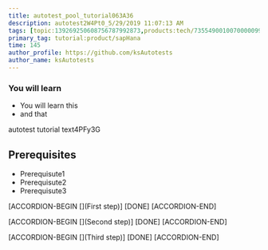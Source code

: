 ```yaml
---
title: autotest_pool_tutorial063A36
description: autotest2W4Pt0_5/29/2019 11:07:13 AM
tags: [topic:139269250608756787992873,products:tech/73554900100700000996,tutorial:experience/advanced]
primary_tag: tutorial:product/sapHana
time: 145
author_profile: https://github.com/ksAutotests
author_name: ksAutotests
---
```

### You will learn
- You will learn this
- and that

autotest tutorial text4PFy3G

## Prerequisites
- Prerequisute1
- Prerequisute2
- Prerequisute3

[ACCORDION-BEGIN [](First step)]
[DONE]
[ACCORDION-END]

[ACCORDION-BEGIN [](Second step)]
[DONE]
[ACCORDION-END]

[ACCORDION-BEGIN [](Third step)]
[DONE]
[ACCORDION-END]

